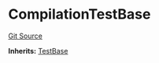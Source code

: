 # CompilationTestBase
[Git Source](https://github.com/dustinstacy/boncurs/blob/8dd3d6e20d7e085dbf2dccdde2c14001616467cf/lib/forge-std/test/compilation/CompilationTestBase.sol)

**Inherits:**
[TestBase](/lib/forge-std/src/Base.sol/abstract.TestBase.md)


